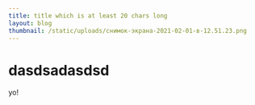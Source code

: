 ```yaml
---
title: title which is at least 20 chars long
layout: blog
thumbnail: /static/uploads/снимок-экрана-2021-02-01-в-12.51.23.png
---
```

# dasdsadasdsd

yo!